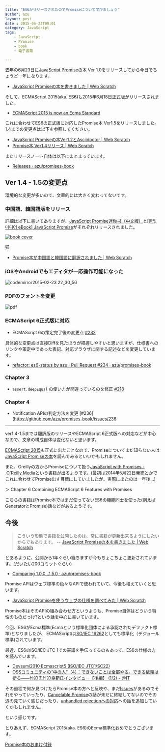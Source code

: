 ```yaml
---
title: "ES6がリリースされたのでPromiseについて学びましょう"
author: azu
layout: post
date : 2015-06-23T09:01
category: JavaScript
tags:
    - JavaScript
    - Promise
    - book
    - 電子書籍

---
```


去年の6月23日に[JavaScript Promiseの本](http://azu.github.io/promises-book/ "JavaScript Promiseの本") Ver 1.0をリリースしてから今日でちょうど一年になります。

- [JavaScript Promiseの本を書きました | Web Scratch](http://efcl.info/2014/0623/res3943/ "JavaScript Promiseの本を書きました | Web Scratch")

そして、ECMAScript 2015(aka. ES6)も2015年6月18日正式版がリリースされました。

- [ECMAScript 2015 is now an Ecma Standard](https://esdiscuss.org/topic/ecmascript-2015-is-now-an-ecma-standard "ECMAScript 2015 is now an Ecma Standard")

これに合わせてES6の正式版に対応したPromise本 Ver1.5をリリースしました。
1.4までの変更点は以下を参照してください。

- [JavaScript Promiseの本Ver1.2とAsciidoctor | Web Scratch](http://efcl.info/2014/08/19/promises-book-1.2.0/ "JavaScript Promiseの本Ver1.2とAsciidoctor | Web Scratch")
- [Promise本 Ver1.4リリース | Web Scratch](http://efcl.info/2015/01/26/promises-book1.4/ "Promise本 Ver1.4リリース | Web Scratch")

またリリースノート自体は以下にまとまっています。

- [Releases · azu/promises-book](https://github.com/azu/promises-book/releases "Releases · azu/promises-book")

## Ver 1.4 - 1.5の変更点

環境的な変更が多いので、文章的には大きく変わってないです。

### 中国語、韓国語版をリリース

詳細は以下に書いてありますが、[JavaScript Promise迷你书（中文版）](http://liubin.github.io/promises-book/ "JavaScript Promise迷你书（中文版）")と[[한빛미디어 eBook] JavaScript Promise](http://www.hanbit.co.kr/ebook/look.html?isbn=9788968487293 "[한빛미디어 eBook] JavaScript Promise - eBook &amp; DRM-free")がそれぞれリリースされました。

[![book cover](http://efcl.info/wp-content/uploads/2015/01/b_9788968487293-ko.png)](http://www.hanbit.co.kr/ebook/look.html?isbn=9788968487293)

猫

- [Promise本が中国語と韓国語に翻訳されました | Web Scratch](http://efcl.info/2015/01/31/promise-book-translation/ "Promise本が中国語と韓国語に翻訳されました | Web Scratch")

### iOSやAndroidでもエディタが一応操作可能になった

![codemirror2015-02-23 22_30_56](https://cloud.githubusercontent.com/assets/19714/6328605/79650e4c-bbac-11e4-87aa-3fcac71808b2.gif)

### PDFのフォントを変更

![pdf](http://monosnap.com/image/D9EfzSDI3GQkZw2GeoLOFxfi7pPhp8.png)

### ECMAScript 6正式版に対応

- ECMAScript 6の策定完了後の変更点 [#232](https://github.com/azu/promises-book/issues/232)

具体的な変更点は直接Diffを見たほうが把握しやすいと思いますが、仕様書へのリンクや策定中であった表記、対応ブラウザに関する記述などを変更しています。

- [refactor: es6-status by azu · Pull Request #234 · azu/promises-book](https://github.com/azu/promises-book/pull/234 "refactor: es6-status by azu · Pull Request #234 · azu/promises-book")

### Chapter 3

-  `assert.deepEqual` の使い方が間違っているのを修正 [#218](https://github.com/azu/promises-book/pull/218 "Ch3: assert.deepEqualの使い方が間違っている by azu · Pull Request #218 · azu/promises-book")

### Chapter 4

- Notification APIの判定方法を変更 [#236](https://github.com/azu/promises-book/issues/236

-----

ver1.4-1.5までは翻訳版のリリースやECMAScript 6正式版への対応などが中心なので、文章の構成自体は変化ないと思います。

[ECMAScript 2015](http://www.ecma-international.org/publications/standards/Ecma-262.htm "ECMAScript 2015")も正式に出たことなので、Promiseについてまだ知らない人は[JavaScript Promiseの本](http://azu.github.io/promises-book/ "JavaScript Promiseの本")を読んでみるといいかもしれません。

また、Oreillyの方からPromiseについて扱う[JavaScript with Promises - O&#39;Reilly Media](http://shop.oreilly.com/product/0636920032151.do "JavaScript with Promises - O&#39;Reilly Media")という書籍が出るようです。(最初は2014年5月22日発売とかでこれに合わせてPromise出す目標にしていましたが、実際に出たのは一年後…)

＞ Chapter 6 Combining ECMAScript 6 Features with Promises

こちらの書籍はPromise本ではまだ使ってないES6の機能同士を使った(例えばGeneratorとPromise)話などがあるようです。

## 今後

> こういう形態で書籍を公開したのは、常に書籍が更新出来るようにしたいからでもあります。
-- [JavaScript Promiseの本を書きました | Web Scratch](http://efcl.info/2014/0623/res3943/ "JavaScript Promiseの本を書きました | Web Scratch")

とあるように、公開から1年ぐらい経ちますが今もちょこちょこ更新されています。(だいたい200コミットぐらい)

- [Comparing 1.0.0...1.5.0 · azu/promises-book](https://github.com/azu/promises-book/compare/1.0.0...1.5.0 "Comparing 1.0.0...1.5.0 · azu/promises-book")

Promise APIはウェブ標準の色々なAPIで使われていて、今後も増えていくと思います。

- [JavaScript Promiseを使うウェブの仕様を調べてみた | Web Scratch](http://efcl.info/2014/09/16/promises-spec-ref-list/ "JavaScript Promiseを使うウェブの仕様を調べてみた | Web Scratch")

Promise本はそのAPIの組み合わせ方というよりも、Promise自体はどういう特性のものだっけ?という話を中心に書いています。

今回、ES6がEcma標準(Ecmaという標準化団体による承認されたデファクト標準)となりましたが、
ECMAScriptは[ISO/IEC 16262](http://www.iso.org/iso/iso_catalogue/catalogue_tc/catalogue_detail.htm?csnumber=55755 "ISO/IEC 16262")としても標準化（デジュール標準)されています。

最近、ES6のISO/IEC JTC 1での審議を手伝ってるのもあって、ES6の仕様の方を読んでいます。

- [Devsumi2010 Ecmascript5 (ISO/IEC JTC1/SC22)](http://www.slideshare.net/takesako/devsumi2010-ecmascript5-isoiec-jtc1sc22 "Devsumi2010 Ecmascript5 (ISO/IEC JTC1/SC22)")
- [OSSコミュニティの“中の人”（4）：できないことは全部やる。できる依頼は断る――竹迫氏竹迫良範氏インタビュー【後編】 (1/2) - ＠IT](http://www.atmarkit.co.jp/ait/articles/1210/23/news153.html "OSSコミュニティの“中の人”（4）：できないことは全部やる。できる依頼は断る――竹迫氏竹迫良範氏インタビュー【後編】 (1/2) - ＠IT")

その過程で何か見つけたらPromise本の方へと反映や、まだ[Issues](https://github.com/azu/promises-book/issues "Issues · azu/promises-book")があるのでそれをやっていったり、[Cancelable Promise](https://github.com/whatwg/fetch/issues/27)の話が未だに終結してないのでその辺の見ていく感じだったり、[unhandled rejectionへの対応](http://azu.github.io/slide/error-handling/promise-error-handling.html "unhandled rejectionへの対応")への話を追加していくかもしれません。

という感じです。

とりあえず、ECMAScript 2015(aka. ES6)のEcma標準化おめでとうございます。


<script type="text/javascript" src="https://gumroad.com/js/gumroad-embed.js"></script>
<div class="gumroad-product-embed" data-gumroad-product-id="SHqg" data-outbound-embed="true"><a href="https://gumroad.com/l/SHqg">Promise本のおまけ付録</a></div>